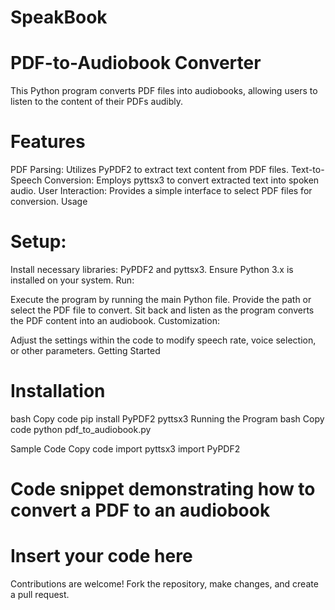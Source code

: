 # SpeakBook

# PDF-to-Audiobook Converter
This Python program converts PDF files into audiobooks, allowing users to listen to the content of their PDFs audibly.

# Features
PDF Parsing: Utilizes PyPDF2 to extract text content from PDF files.
Text-to-Speech Conversion: Employs pyttsx3 to convert extracted text into spoken audio.
User Interaction: Provides a simple interface to select PDF files for conversion.
Usage
# Setup:

Install necessary libraries: PyPDF2 and pyttsx3.
Ensure Python 3.x is installed on your system.
Run:

Execute the program by running the main Python file.
Provide the path or select the PDF file to convert.
Sit back and listen as the program converts the PDF content into an audiobook.
Customization:

Adjust the settings within the code to modify speech rate, voice selection, or other parameters.
Getting Started

# Installation
bash
Copy code
pip install PyPDF2 pyttsx3
Running the Program
bash
Copy code
python pdf_to_audiobook.py

Sample Code
Copy code
import pyttsx3
import PyPDF2

# Code snippet demonstrating how to convert a PDF to an audiobook
# Insert your code here

Contributions are welcome! Fork the repository, make changes, and create a pull request.
